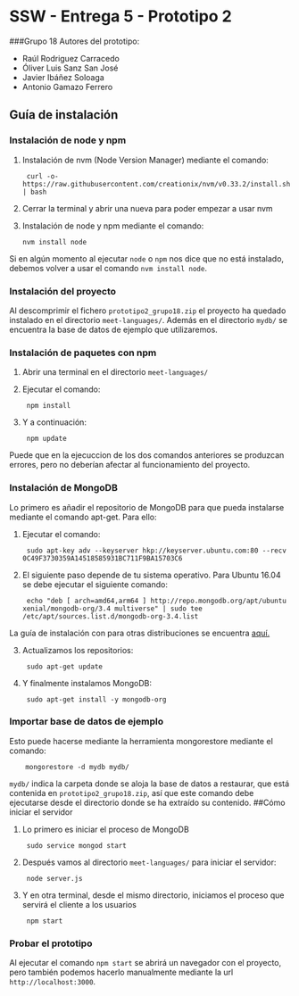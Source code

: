 # SSW - Entrega 5 - Prototipo 2
###Grupo 18
Autores del prototipo:
 
* Raúl Rodriguez Carracedo
* Óliver Luis Sanz San José
* Javier Ibáñez Soloaga
* Antonio Gamazo Ferrero
## Guía de instalación
### Instalación de node y npm
1. Instalación de nvm (Node Version Manager) mediante el comando:

		curl -o- https://raw.githubusercontent.com/creationix/nvm/v0.33.2/install.sh | bash
 
 2. Cerrar la terminal y abrir una nueva para poder empezar a usar nvm
 3. Instalación de node y npm mediante el comando: 
 				
		nvm install node
		
Si en algún momento al ejecutar `node` o `npm` nos dice que no está instalado, debemos volver a usar el comando `nvm install node`.
### Instalación del proyecto
Al descomprimir el fichero `prototipo2_grupo18.zip` el proyecto ha quedado instalado en el directorio `meet-languages/`. Además en el directorio `mydb/` se encuentra la base de datos de ejemplo que utilizaremos.
### Instalación de paquetes con npm
1. Abrir una terminal en el directorio `meet-languages/`
2. Ejecutar el comando:

		npm install

3. Y a continuación:

		npm update
		
Puede que en la ejecuccion de los dos comandos anteriores se produzcan errores, pero no deberían afectar al funcionamiento del proyecto.
### Instalación de MongoDB
Lo primero es añadir el repositorio de MongoDB para que pueda instalarse mediante el comando apt-get. Para ello:

1. Ejecutar el comando:

		sudo apt-key adv --keyserver hkp://keyserver.ubuntu.com:80 --recv 0C49F3730359A14518585931BC711F9BA15703C6

2. El siguiente paso depende de tu sistema operativo. Para Ubuntu 16.04 se debe ejecutar el siguiente comando:

		echo "deb [ arch=amd64,arm64 ] http://repo.mongodb.org/apt/ubuntu xenial/mongodb-org/3.4 multiverse" | sudo tee /etc/apt/sources.list.d/mongodb-org-3.4.list
La guía de instalación con para otras distribuciones se encuentra [aquí.](https://docs.mongodb.com/manual/administration/install-on-linux/)

3. Actualizamos los repositorios:

		sudo apt-get update
		
4. Y finalmente instalamos MongoDB:

		sudo apt-get install -y mongodb-org


### Importar base de datos de ejemplo
Esto puede hacerse mediante la herramienta mongorestore mediante el comando:

		mongorestore -d mydb mydb/
		
`mydb/` indica la carpeta donde se aloja la base de datos a restaurar, que está contenida en `prototipo2_grupo18.zip`, así que este comando debe ejecutarse desde el directorio donde se ha extraído su contenido.
##Cómo iniciar el servidor
1. Lo primero es iniciar el proceso de MongoDB

		sudo service mongod start

2. Después vamos al directorio `meet-languages/` para iniciar el servidor:

		node server.js

3. Y en otra terminal, desde el mismo directorio, iniciamos el proceso que servirá el cliente a los usuarios

		npm start	

### Probar el prototipo
Al ejecutar el comando `npm start` se abrirá un navegador con el proyecto, pero también podemos hacerlo manualmente mediante la url `http://localhost:3000`.

		
